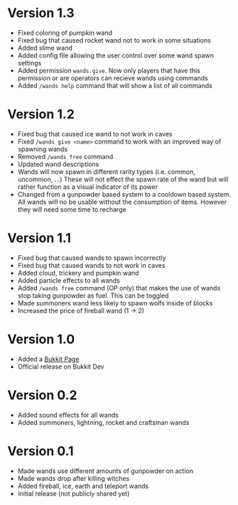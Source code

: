 # Version 1.3

- Fixed coloring of pumpkin wand
- Fixed bug that caused rocket wand not to work in some situations
- Added slime wand
- Added config file allowing the user control over some wand spawn settings
- Added permission ```wands.give```. Now only players that have this permission or are operators can recieve wands using commands
- Added ```/wands help``` command that will show a list of all commands

# Version 1.2

- Fixed bug that caused ice wand to not work in caves
- Fixed ```/wands give <name>``` command to work with an improved way of spawning wands
- Removed ```/wands free``` command
- Updated wand descriptions
- Wands will now spawn in different rarity types (i.e. common, uncommon, ...) These will not effect the spawn rate of the wand but will rather function as a visual indicator of its power
- Changed from a gunpowder based system to a cooldown based system. All wands will no be usable without the consumption of items. However they will need some time to recharge

# Version 1.1

- Fixed bug that caused wands to spawn incorrectly
- Fixed bug that caused wands to not work in caves
- Added cloud, trickery and pumpkin wand
- Added particle effects to all wands
- Added ```/wands free``` command (OP only) that makes the use of wands stop taking gunpowder as fuel. This can be toggled
- Made summoners wand less likely to spawn wolfs inside of blocks
- Increased the price of fireball wand (1 -> 2)

# Version 1.0

- Added a [Bukkit Page](https://dev.bukkit.org/projects/simple-wands)
- Official release on Bukkit Dev

# Version 0.2

- Added sound effects for all wands
- Added summoners, lightning, rocket and craftsman wands

# Version 0.1

- Made wands use different amounts of gunpowder on action
- Made wands drop after killing witches
- Added fireball, ice, earth and teleport wands
- Initial release (not publicly shared yet)
